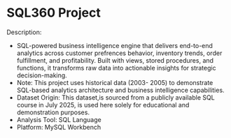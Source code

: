 # SQL360 Project
Description:
*  SQL-powered business intelligence engine that delivers end-to-end analytics across customer prefrences behavior, inventory trends, order fulfillment, and profitability. Built with views, stored procedures, and functions, it transforms raw data into actionable insights for strategic decision-making.
*  Note: This project uses historical data (2003- 2005) to demonstrate SQL-based analytics architecture and business intelligence capabilities.
* Dataset Origin: This dataset,is sourced from a publicly available SQL course in July 2025, is used here solely for educational and demonstration purposes.
* Analysis Tool: SQL Language
* Platform: MySQL Workbench
